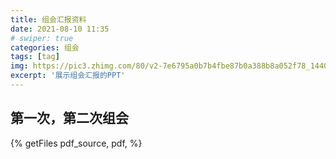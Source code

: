 ```yaml
---
title: 组会汇报资料
date: 2021-08-10 11:35
# swiper: true
categories: 组会
tags: [tag]
img: https://pic3.zhimg.com/80/v2-7e6795a0b7b4fbe87b0a388b8a052f78_1440w.jpg
excerpt: '展示组会汇报的PPT'
---
```


## 第一次，第二次组会
{% getFiles pdf_source, pdf,  %}
